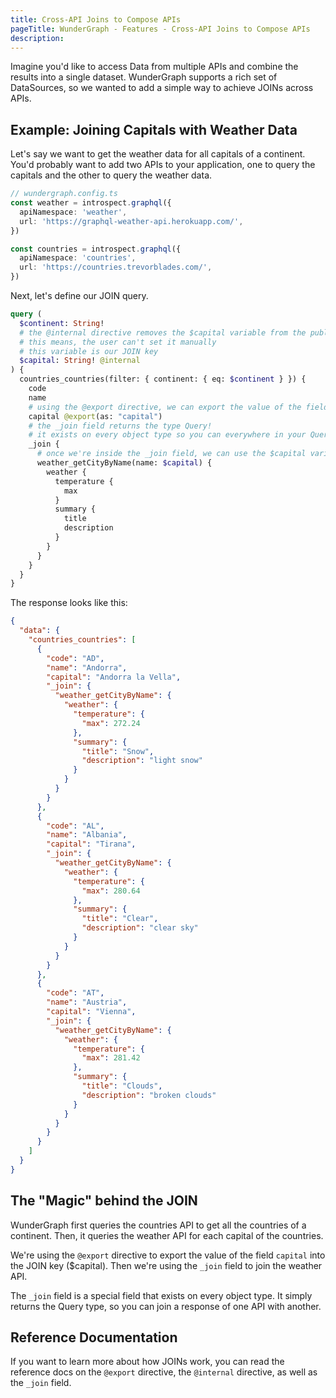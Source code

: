 ```yaml
---
title: Cross-API Joins to Compose APIs
pageTitle: WunderGraph - Features - Cross-API Joins to Compose APIs
description:
---
```


Imagine you'd like to access Data from multiple APIs and combine the results into a single dataset.
WunderGraph supports a rich set of DataSources, so we wanted to add a simple way to achieve JOINs across APIs.

## Example: Joining Capitals with Weather Data

Let's say we want to get the weather data for all capitals of a continent.
You'd probably want to add two APIs to your application,
one to query the capitals and the other to query the weather data.

```typescript
// wundergraph.config.ts
const weather = introspect.graphql({
  apiNamespace: 'weather',
  url: 'https://graphql-weather-api.herokuapp.com/',
})

const countries = introspect.graphql({
  apiNamespace: 'countries',
  url: 'https://countries.trevorblades.com/',
})
```

Next, let's define our JOIN query.

```graphql
query (
  $continent: String!
  # the @internal directive removes the $capital variable from the public API
  # this means, the user can't set it manually
  # this variable is our JOIN key
  $capital: String! @internal
) {
  countries_countries(filter: { continent: { eq: $continent } }) {
    code
    name
    # using the @export directive, we can export the value of the field `capital` into the JOIN key ($capital)
    capital @export(as: "capital")
    # the _join field returns the type Query!
    # it exists on every object type so you can everywhere in your Query documents
    _join {
      # once we're inside the _join field, we can use the $capital variable to join the weather API
      weather_getCityByName(name: $capital) {
        weather {
          temperature {
            max
          }
          summary {
            title
            description
          }
        }
      }
    }
  }
}
```

The response looks like this:

```json
{
  "data": {
    "countries_countries": [
      {
        "code": "AD",
        "name": "Andorra",
        "capital": "Andorra la Vella",
        "_join": {
          "weather_getCityByName": {
            "weather": {
              "temperature": {
                "max": 272.24
              },
              "summary": {
                "title": "Snow",
                "description": "light snow"
              }
            }
          }
        }
      },
      {
        "code": "AL",
        "name": "Albania",
        "capital": "Tirana",
        "_join": {
          "weather_getCityByName": {
            "weather": {
              "temperature": {
                "max": 280.64
              },
              "summary": {
                "title": "Clear",
                "description": "clear sky"
              }
            }
          }
        }
      },
      {
        "code": "AT",
        "name": "Austria",
        "capital": "Vienna",
        "_join": {
          "weather_getCityByName": {
            "weather": {
              "temperature": {
                "max": 281.42
              },
              "summary": {
                "title": "Clouds",
                "description": "broken clouds"
              }
            }
          }
        }
      }
    ]
  }
}
```

## The "Magic" behind the JOIN

WunderGraph first queries the countries API to get all the countries of a continent.
Then, it queries the weather API for each capital of the countries.

We're using the `@export` directive to export the value of the field `capital` into the JOIN key ($capital).
Then we're using the `_join` field to join the weather API.

The `_join` field is a special field that exists on every object type.
It simply returns the Query type, so you can join a response of one API with another.

## Reference Documentation

If you want to learn more about how JOINs work,
you can read the reference docs on the `@export` directive,
the `@internal` directive,
as well as the `_join` field.
